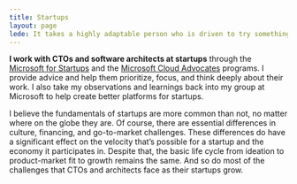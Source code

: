 ```yaml
---
title: Startups
layout: page
lede: It takes a highly adaptable person who is driven to try something new, willing to fail, and then give it another go to thrive in the startup world.
---
```


**I work with CTOs and software architects at startups** through the [Microsoft for Startups](https://startups.microsoft.com) and the [Microsoft Cloud Advocates](https://developer.microsoft.com/en-us/advocates/) programs. I provide advice and help them prioritize, focus, and think deeply about their work. I also take my observations and learnings back into my group at Microsoft to help create better platforms for startups.

I believe the fundamentals of startups are more common than not, no matter where on the globe they are. Of course, there are essential differences in culture, financing, and go-to-market challenges. These differences do have a significant effect on the velocity that’s possible for a startup and the economy it participates in. Despite that, the basic life cycle from ideation to product-market fit to growth remains the same. And so do most of the challenges that CTOs and architects face as their startups grow.

<!--
My software development career began in 1995 at a startup in Dallas called The Synapse Group. It was one of the early web interaction agencies. Ben McLemore and Mike Marolda took a chance and hired me out of architecture school to work on some of the very first e-commerce websites, including the first website for [Hilton Hotels](https://hilton.com). The Synapse Group name has almost entirely disappeared through several mergers and only shows up in the [occasional news article archive](https://www.bizjournals.com/dallas/stories/1997/09/29/smallb1.html), but the kickstart it gave my career was essential.

Since then, I’ve worked or consulted at several other startups. Many of them have been open source or community driven. Most have either been acquired or have gone out of business. That’s the nature of startups. They bring innovation to the world and then the world integrates that innovation. Even the failures teach us something.

The last startup I was part of was [Wunderlist](https://wunderlist.com), which was bought by Microsoft in 2015. By many measures, it was a successful exit. Staying at Microsoft after the acquisition, however, taught me that there’s more to the story after everyone throws a party and goes home.


Of course, I’m learning from startups during this chapter of my career as well. After all, who knows when I’ll get back into the fray and pursue an idea worth implementing. -->
